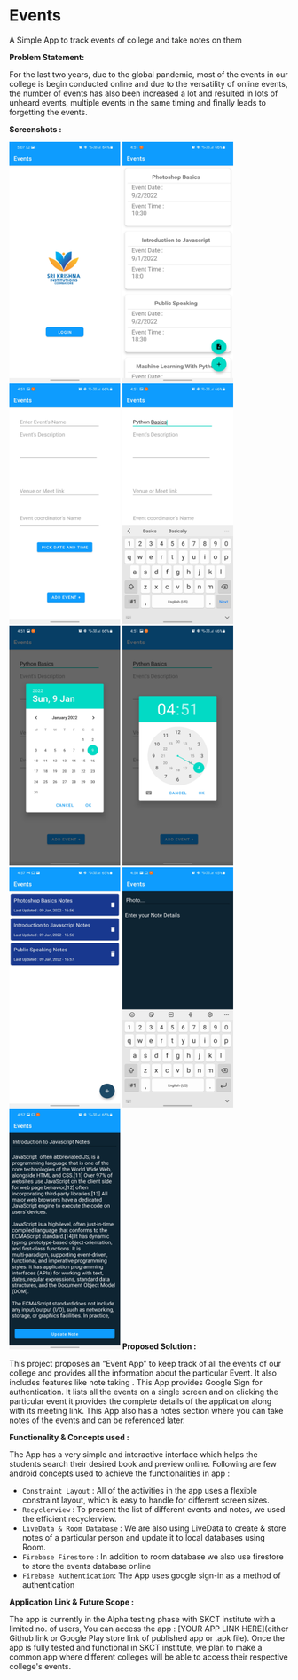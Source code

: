 # Events
A Simple App to track events of college and take notes on them

<b> Problem Statement: </b>

For the last two years, due to the global pandemic, most of the events in our college is begin conducted online and due to the 
versatility of online events, the number of events has also been increased a lot and resulted in lots of unheard events, 
multiple events in the same timing and finally leads to forgetting the events. 

<b> Screenshots : </b>

<img width="200" height="433" src="./assets/images/screenshots/Event SS-1.jpg">           <img width="200" height="433" src="./assets/images/screenshots/Event SS-2.jpg">           <img width="200" height="433" src="./assets/images/screenshots/Event SS-3.jpg">
<img width="200" height="433" src="./assets/images/screenshots/Event SS-4.jpg">           <img width="200" height="433" src="./assets/images/screenshots/Event SS-5.jpg">           <img width="200" height="433" src="./assets/images/screenshots/Event SS-6.jpg">
<img width="200" height="433" src="./assets/images/screenshots/Event SS-7.jpg">           <img width="200" height="433" src="./assets/images/screenshots/Event SS-8.jpg">           <img width="200" height="433" src="./assets/images/screenshots/Event SS-9.jpg">
<b> Proposed Solution : </b>

This project proposes an “Event App” to keep track of all the events of our college and provides all the information about the particular Event.
It also includes features like note taking . This App provides Google Sign for authentication. It lists all the events on a single screen and 
on clicking the particular event it provides the complete details of the application along with its meeting link.
This App also has a notes section where you can take notes of the events and can be referenced later.

<b> Functionality & Concepts used : </b>

The App has a very simple and interactive interface which helps the students search their desired book and preview online. Following are few android concepts used to achieve the functionalities in app :

- `Constraint Layout` : All of the activities in the app uses a flexible constraint layout, which is easy to handle for different screen sizes.
- `Recyclerview` :  To present the list of different events and notes, we used the efficient recyclerview. 
- `LiveData & Room Database` : We are also using LiveData to create & store notes of a particular person and update it to local databases using Room.
- `Firebase Firestore` : In addition to room database we also use firestore to store the events database online
- `Firebase Authentication`: The App uses google sign-in as a method of authentication

<b> Application Link & Future Scope : </b>

The app is currently in the Alpha testing phase with SKCT institute with a limited no. of users,
You can access the app : [YOUR APP LINK HERE](either Github link or Google Play store link of published app or .apk file).
Once the app is fully tested and functional in SKCT institute, we plan to make a common app where different colleges will be able to access their respective college's events.  

